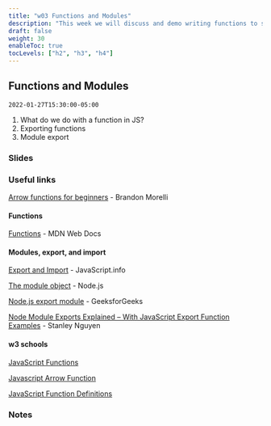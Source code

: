 ```yaml
---
title: "w03 Functions and Modules"
description: "This week we will discuss and demo writing functions to simplify repeated or recurring rasks. We will also discuss creating modules to contain multiple functions and operate as packages that we can port from project to project."
draft: false
weight: 30
enableToc: true
tocLevels: ["h2", "h3", "h4"]
---
```


## Functions and Modules

`2022-01-27T15:30:00-05:00`

1. What do we do with a function in JS?
2. Exporting functions
3. Module export

### Slides

### Useful links

[Arrow functions for beginners](https://codeburst.io/javascript-arrow-functions-for-beginners-926947fc0cdc) - Brandon Morelli

#### Functions

[Functions](https://developer.mozilla.org/en-US/docs/Web/JavaScript/Guide/Functions) - MDN Web Docs

#### Modules, export, and import

[Export and Import](https://javascript.info/import-export) - JavaScript.info

[The module object](https://nodejs.org/api/modules.html#the-module-object) - Node.js

[Node.js export module](https://www.geeksforgeeks.org/node-js-export-module/) - GeeksforGeeks

[Node Module Exports Explained – With JavaScript Export Function Examples](https://www.freecodecamp.org/news/node-module-exports-explained-with-javascript-export-function-examples/) - Stanley Nguyen

#### w3 schools

[JavaScript Functions](https://www.w3schools.com/js/js_functions.asp)

[Javascript Arrow Function](https://www.w3schools.com/js/js_arrow_function.asp)

[JavaScript Function Definitions](https://www.w3schools.com/js/js_function_definition.asp)

### Notes

